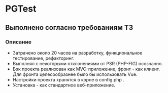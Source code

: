 # PGTest
## Выполнено согласно требованиям ТЗ
### Описание
* Затрачено около 20 часов на разработку, функциональное тестирование, рефакторинг.
* Выполнял с некоторыми отклонениями от PSR (PHP-FIG) осознанно.
* Бэк проекта реализован как MVC-приложение, фронт - как клиент. Для фронта целесообразнее было бы использовать Vue. 
* Настройки проекта хранятся в корне в config.php .
* Установка - как стандартное веб-приложение.
